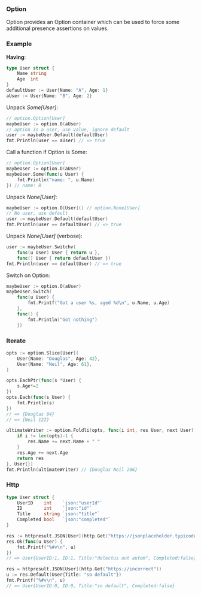 ### Option

Option provides an Option container which can be used to force some additional presence assertions on values.  

### Example  

**Having**:
```go 
type User struct {
    Name string
    Age  int
}
defaultUser := User{Name: "A", Age: 1}
aUser := User{Name: "B", Age: 2}
```

Unpack _Some[User]_:
```go
// option.Option[User]
maybeUser := option.O(aUser)
// option is a user, use value, ignore default
user := maybeUser.Default(defaultUser)
fmt.Println(user == aUser) // => true
```

Call a function if Option is Some:
```go
// option.Option[User]
maybeUser := option.O(aUser)
maybeUser.Some(func(u User) {
	fmt.Println("name: ", u.Name)
}) // name: B
```

Unpack _None[User]_:
```go
maybeUser := option.O[User]() // option.None[User]
// No user, use default
user := maybeUser.Default(defaultUser)
fmt.Println(user == defaultUser) // => true
```

Unpack _None[User]_ (verbose):
```go
user := maybeUser.Switchv(
    func(u User) User { return u },
    func() User { return defaultUser })
fmt.Println(user == defaultUser) // => true
```

Switch on Option:
```go 
maybeUser := option.O(aUser)
maybeUser.Switch(
    func(u User) {
        fmt.Printf("Got a user %s, aged %d\n", u.Name, u.Age)
    },
    func() {
        fmt.Println("Got nothing")
    })
```

### Iterate

```go 
opts := option.Slice[User](
    User{Name: "Douglas", Age: 42},
    User{Name: "Neil", Age: 61},
)

opts.EachPtr(func(s *User) {
    s.Age*=2
})
opts.Each(func(s User) {
    fmt.Println(s)
})
// => {Douglas 84}
// => {Neil 122}

ultimateWriter := option.Foldli(opts, func(i int, res User, next User) User {
    if i != len(opts)-1 {
        res.Name += next.Name + " "
    }
    res.Age += next.Age
    return res
}, User{})
fmt.Println(ultimateWriter) // {Douglas Neil 206}
```

### Http 

```go
type User struct {
	UserID    int    `json:"userId"`
	ID        int    `json:"id"`
	Title     string `json:"title"`
	Completed bool   `json:"completed"`
}

res := httpresult.JSON[User](http.Get("https://jsonplaceholder.typicode.com/todos/1"))
res.Ok(func(u User) {
    fmt.Printf("%#v\n", u)
})
// => User{UserID:1, ID:1, Title:"delectus aut autem", Completed:false}

res = httpresult.JSON[User](http.Get("https://incorrect"))
u := res.Default(User{Title: "so default"})
fmt.Printf("%#v\n", u)
// => User{UserID:0, ID:0, Title:"so default", Completed:false}
```